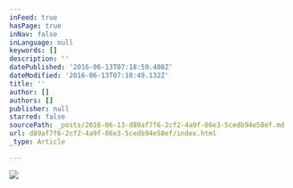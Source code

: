 ```yaml
---
inFeed: true
hasPage: true
inNav: false
inLanguage: null
keywords: []
description: ''
datePublished: '2016-06-13T07:18:59.408Z'
dateModified: '2016-06-13T07:18:49.132Z'
title: ''
author: []
authors: []
publisher: null
starred: false
sourcePath: _posts/2016-06-13-d89af7f6-2cf2-4a9f-86e3-5cedb94e58ef.md
url: d89af7f6-2cf2-4a9f-86e3-5cedb94e58ef/index.html
_type: Article

---
```

![](https://the-grid-user-content.s3-us-west-2.amazonaws.com/41344c09-d743-44bc-8dcc-6cf072c58284.tif)